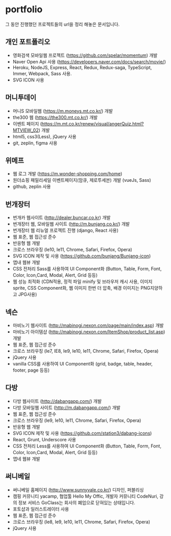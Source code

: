 # portfolio
그 동안 진행했던 프로젝트들의 url을 정리 해놓은 문서입니다.


## 개인 포트폴리오
- 영화검색 모바일웹 프로젝트 (https://github.com/spelar/momentum) 개발 
- Naver Open Api 사용 (https://developers.naver.com/docs/search/movie/)
- Heroku, NodeJS, Express, React, Redux, Redux-saga, TypeScript, Immer, Webpack, Sass 사용.
- SVG ICON 사용

## 머니투데이
- 머니S 모바일웹 (https://m.moneys.mt.co.kr/) 개발
- the300 웹  (https://the300.mt.co.kr/) 개발
- 이벤트 페이지 (https://m.mt.co.kr/renew/visual/angerQuiz.html?MTVIEW_02) 개발
- html5, css3(Less), jQuery 사용
- git, zeplin, figma 사용


## 위메프
- 웹 로그 개발 (https://m.wonder-shopping.com/home)
- 원더쇼핑 패밀리세일 이벤트페이지(맘큐, 제로투세븐) 개발 (vueJs, Sass)
- github, zeplin 사용 


## 번개장터
- 번개카 웹사이트 (http://dealer.buncar.co.kr) 개발
- 번개장터 웹, 모바일웹 사이트 (http://m.bunjang.co.kr/) 개발
- 번개장터 웹 리뉴얼 프로젝트 진행 (django, React 사용)
- 웹 표준, 웹 접근성 준수
- 반응형 웹 개발
- 크로스 브라우징 (Ie10, Ie11, Chrome, Safari, Firefox, Opera)
- SVG ICON 제작 및 사용 (https://github.com/bunjang/Bunjang-icon)
- 앱내 웹뷰 개발 
- CSS 전처리 Sass를 사용하여 UI Component화 (Button, Table, Form, Font, Color, Icon,Card, Modal, Alert, Grid 등등)
- 웹 성능 최적화 (CDN적용, 정적 파일 minify 및 브라우저 캐시 사용, 이미지 sprite, CSS Component화, 웹 이미지 한번 더 압축, 배경 이미지는 PNG지양하고 JPG사용)


## 넥슨
- 마비노기 웹사이트 (http://mabinogi.nexon.com/page/main/index.asp) 개발
- 마비노기 아이템샵 (http://mabinogi.nexon.com/ItemShop/product_list.asp) 개발
- 웹 표준, 웹 접근성 준수
- 크로스 브라우징 (Ie7, IE8, Ie9, Ie10, Ie11, Chrome, Safari, Firefox, Opera)
- jQuery 사용
- vanilla CSS를 사용하여 UI Component화 (grid, badge, table, header, footer, page 등등)


## 다방
- 다방 웹사이트 (http://dabangapp.com/) 개발
- 다방 모바일웹 사이트 (http://m.dabangapp.com/) 개발
- 웹 표준, 웹 접근성 준수
- 크로스 브라우징 (Ie9, Ie10, Ie11, Chrome, Safari, Firefox, Opera)
- 반응형 웹 개발
- SVG ICON 제작 및 사용 (https://github.com/station3/dabang-icons)
- React, Grunt, Underscore 사용
- CSS 전처리 Less를 사용하여 UI Component화 (Button, Table, Form, Font, Color, Icon,Card, Modal, Alert, Grid 등등)
- 앱네 웹뷰 개발


## 써니베일
- 써니베일 홈페이지 (http://www.sunnyvale.co.kr/) 디자인, 퍼블리싱
- 캠핑 커뮤니티 yacamp, 협업툴 Hello My Offic, 개발자 커뮤니티 CodeNuri, 강의 정보 서비스 GoClass는 회사의 폐업으로 닫혀있는 상태입니다.
- 포토샵과 일러스트레이터 사용
- 웹 표준, 웹 접근성 준수
- 크로스 브라우징 (Ie8, Ie9, Ie10, Ie11, Chrome, Safari, Firefox, Opera)
- jQuery 사용
